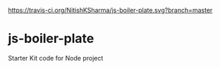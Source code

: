 https://travis-ci.org/NitishKSharma/js-boiler-plate.svg?branch=master
# js-boiler-plate
Starter Kit code for Node project
